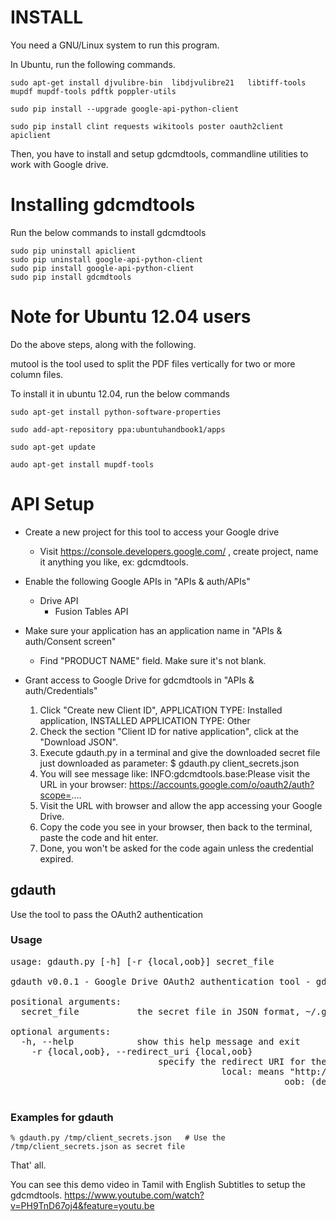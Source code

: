 INSTALL
=======

You need a GNU/Linux system to run this program.

In Ubuntu, run the following commands.


```
sudo apt-get install djvulibre-bin  libdjvulibre21   libtiff-tools mupdf mupdf-tools pdftk poppler-utils 

sudo pip install --upgrade google-api-python-client

sudo pip install clint requests wikitools poster oauth2client apiclient 
```

Then, you have to install and setup gdcmdtools, commandline utilities to work with Google drive.


Installing gdcmdtools
=====================

Run the below commands to install gdcmdtools

```
sudo pip uninstall apiclient
sudo pip uninstall google-api-python-client
sudo pip install google-api-python-client
sudo pip install gdcmdtools
```


# Note for Ubuntu 12.04 users

Do the above steps, along with the following.

mutool is the tool used to split the PDF files vertically for two or more column files.

To install it in ubuntu 12.04, run the below commands


```
sudo apt-get install python-software-properties

sudo add-apt-repository ppa:ubuntuhandbook1/apps

sudo apt-get update

audo apt-get install mupdf-tools
```


# API Setup
 * Create a new project for this tool to access your Google drive
    * Visit https://console.developers.google.com/ , create project, name it anything you like, ex: gdcmdtools.

 * Enable the following Google APIs in "APIs & auth/APIs"
    * Drive API
       * Fusion Tables API

 * Make sure your application has an application name in "APIs & auth/Consent screen"
    * Find "PRODUCT NAME" field. Make sure it's not blank.

 * Grant access to Google Drive for gdcmdtools in "APIs & auth/Credentials"
    1. Click "Create new Client ID", APPLICATION TYPE: Installed application, INSTALLED APPLICATION TYPE: Other
    1. Check the section "Client ID for native application", click at the "Download JSON".
    1. Execute gdauth.py in a terminal and give the downloaded secret file just downloaded as parameter: $ gdauth.py client_secrets.json
    1. You will see message like: INFO:gdcmdtools.base:Please visit the URL in your browser: https://accounts.google.com/o/oauth2/auth?scope=....
    1. Visit the URL with browser and allow the app accessing your Google Drive.
    1. Copy the code you see in your browser, then back to the terminal, paste the code and hit enter.
    1. Done, you won't be asked for the code again unless the credential expired.

## gdauth
Use the tool to pass the OAuth2 authentication

### Usage
<pre>
usage: gdauth.py [-h] [-r {local,oob}] secret_file

gdauth v0.0.1 - Google Drive OAuth2 authentication tool - gdcmdtools (Google Drive command line tools)

positional arguments:
  secret_file           the secret file in JSON format, ~/.gdcmdtools.secrets will be overwritten

optional arguments:
  -h, --help            show this help message and exit
    -r {local,oob}, --redirect_uri {local,oob}
                            specify the redirect URI for the oauth2 flow, could be:
			                            local: means "http://localhost"
						                            oob: (default) means "urn:ietf:wg:oauth:2.0:oob"
									    </pre>

### Examples for gdauth
    % gdauth.py /tmp/client_secrets.json   # Use the /tmp/client_secrets.json as secret file



That' all.

You can see this demo video in Tamil with English Subtitles to setup the gdcmdtools.
https://www.youtube.com/watch?v=PH9TnD67oj4&feature=youtu.be


